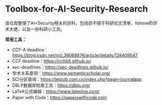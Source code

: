 # Toolbox-for-AI-Security-Research
该仓库整理了AI+Security相关的资料，包括但不限于科研论文清单、foloow的学术大佬、以及一些科研小工具。


**常用工具：**
- CCF-A deadline：https://blog.csdn.net/m0_38068876/article/details/128409547
- CCF deadline：https://ccfddl.github.io/
- sec-deadlines：https://sec-deadlines.github.io/
- 学术关系查询：https://www.semanticscholar.org/
- SCI分区查询：https://letpub.com.cn/index.php?page=journalapp
- DBLP数据库检索工具：https://dblp.org/
- LaTeX公式编辑：https://www.latexlive.com/
- Paper with Code：https://paperswithcode.com